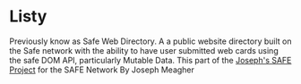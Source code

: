 # Listy
Previously know as Safe Web Directory. A a public website directory built on the Safe network with the ability to have user submitted web cards using the safe DOM API, particularly Mutable Data.
This part of the [Joseph's SAFE Project](https://safenetforum.org/t/josephs-safe-websites-project/15244) for the SAFE Network
By Joseph Meagher
